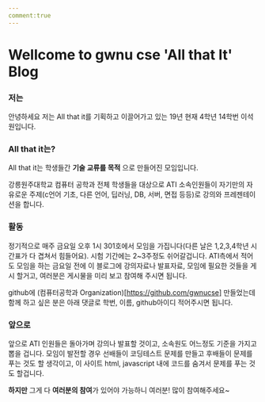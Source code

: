 ```yaml
---
comment:true
---
```


# Wellcome to gwnu cse 'All that It' Blog

### 저는

안녕하세요 저는 All that it를 기획하고 이끌어가고 있는 19년 현재 4학년 14학번 이석원입니다.

### All that it는?

All that it는 학생들간 **기술 교류를 목적** 으로 만들어진 모임입니다.

강릉원주대학교 컴퓨터 공학과 전체 학생들을 대상으로 ATI 소속인원들이 자기만의 자유로운 주제(c언어 기초, 다른 언어, 딥러닝, DB, 서버, 면접 등등)로 강의와 프레젠테이션을 합니다.

### 활동

정기적으로 매주 금요일 오후 1시 301호에서 모임을 가집니다(다른 날은 1,2,3,4학년 시간표가 다 겹쳐서 힘들어요). 시험 기간에는 2~3주정도 쉬어갈겁니다. ATI측에서 적어도 모임을 하는 금요일 전에 이 블로그에 강의자료나 발표자료, 모임에 필요한 것들을 게시 할거고, 여러분은 게시물을 미리 보고 참여해 주시면 됩니다.

github에 (컴퓨터공학과 Organization)[https://github.com/gwnucse] 만들었는데 함께 하고 싶은 분은 아래 댓글로 학번, 이름, github아이디 적어주시면 됩니다.

### 앞으로

앞으로 ATI 인원들은 돌아가며 강의나 발표할 것이고, 소속원도 어느정도 기준을 가지고 뽑을 겁니다.
모임이 발전할 경우 선배들이 코딩테스트 문제를 만들고 후배들이 문제를 푸는 것도 할 생각이고, 이 사이트 html, javascript 내에 코드를 숨겨서 문제를 푸는 것도 할겁니다.

**하지만** 그게 다 **여러분의 참여**가 있어야 가능하니 여러분! 많이 참여해주세요~
